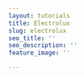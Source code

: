 ```yaml
---
layout: tutorials
title: Electrolux
slug: electrolux
seo_title: ''
seo_description: ''
feature_image: ''

---
```

